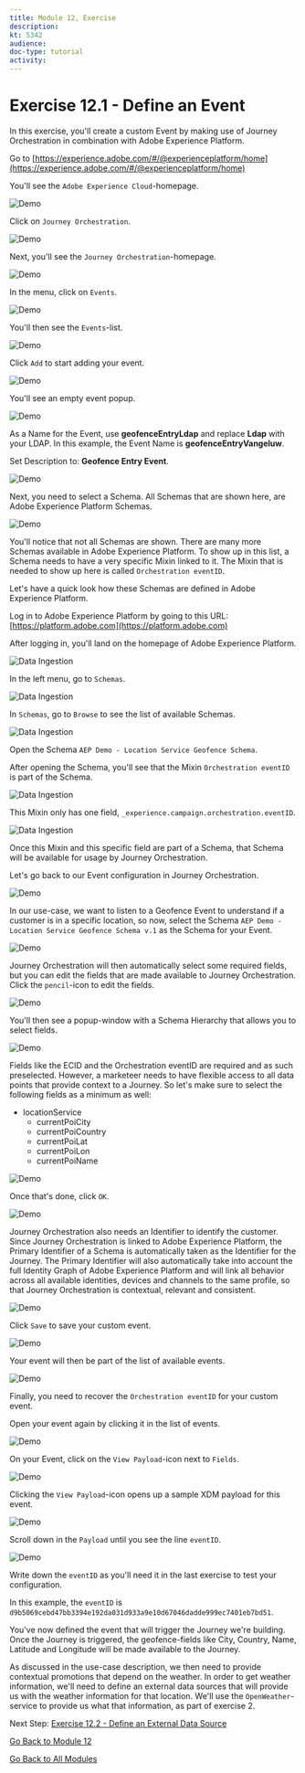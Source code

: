```yaml
---
title: Module 12, Exercise
description: 
kt: 5342
audience: 
doc-type: tutorial
activity: 
---
```


# Exercise 12.1 - Define an Event

In this exercise, you'll create a custom Event by making use of Journey Orchestration in combination with Adobe Experience Platform.

Go to [https://experience.adobe.com/#/@experienceplatform/home](https://experience.adobe.com/#/@experienceplatform/home)

You'll see the ``Adobe Experience Cloud``-homepage.

![Demo](./images/aec.png)

Click on ``Journey Orchestration``.

![Demo](./images/aecjo.png)

Next, you'll see the ``Journey Orchestration``-homepage.

![Demo](./images/aecjoh.png)

In the menu, click on ``Events``.

![Demo](./images/menuevents.png)

You'll then see the ``Events``-list.

![Demo](./images/eventshome.png)

Click ``Add`` to start adding your event.

![Demo](./images/add.png)

You'll see an empty event popup.

![Demo](./images/emptyevent.png)

As a Name for the Event, use **geofenceEntryLdap** and replace **Ldap** with your LDAP. In this example, the Event Name is **geofenceEntryVangeluw**.

Set Description to: **Geofence Entry Event**.

![Demo](./images/evname.png)

Next, you need to select a Schema. All Schemas that are shown here, are Adobe Experience Platform Schemas.

![Demo](./images/evschema.png)

You'll notice that not all Schemas are shown. There are many more Schemas available in Adobe Experience Platform.
To show up in this list, a Schema needs to have a very specific Mixin linked to it. The Mixin that is needed to show up here is called ``Orchestration eventID``.

Let's have a quick look how these Schemas are defined in Adobe Experience Platform.

Log in to Adobe Experience Platform by going to this URL: [https://platform.adobe.com](https://platform.adobe.com)

After logging in, you'll land on the homepage of Adobe Experience Platform.

![Data Ingestion](./images/home.png)

In the left menu, go to ``Schemas``.

![Data Ingestion](./images/menuschemas.png)

In ``Schemas``, go to ``Browse`` to see the list of available Schemas.

![Data Ingestion](./images/schemas.png)

Open the Schema ``AEP Demo - Location Service Geofence Schema``.

After opening the Schema, you'll see that the Mixin ``Orchestration eventID`` is part of the Schema.

![Data Ingestion](./images/schemageo.png)

This Mixin only has one field, ``_experience.campaign.orchestration.eventID``.

![Data Ingestion](./images/eventidmixin.png)

Once this Mixin and this specific field are part of a Schema, that Schema will be available for usage by Journey Orchestration.

Let's go back to our Event configuration in Journey Orchestration.

![Demo](./images/evschema.png)

In our use-case, we want to listen to a Geofence Event to understand if a customer is in a specific location, so now, select the Schema ``AEP Demo - Location Service Geofence Schema v.1`` as the Schema for your Event.

![Demo](./images/evschema1.png)

Journey Orchestration will then automatically select some required fields, but you can edit the fields that are made available to Journey Orchestration.
Click the ``pencil``-icon to edit the fields.

![Demo](./images/editfields.png)

You'll then see a popup-window with a Schema Hierarchy that allows you to select fields.

![Demo](./images/popup.png)

Fields like the ECID and the Orchestration eventID are required and as such preselected.
However, a marketeer needs to have flexible access to all data points that provide context to a Journey. So let's make sure to select the following fields as a minimum as well:

* locationService
  * currentPoiCity
  * currentPoiCountry
  * currentPoiLat
  * currentPoiLon
  * currentPoiName

![Demo](./images/popupls.png)

Once that's done, click ``OK``.

![Demo](./images/popupok.png)

Journey Orchestration also needs an Identifier to identify the customer. Since Journey Orchestration is linked to Adobe Experience Platform, the Primary Identifier of a Schema is automatically taken as the Identifier for the Journey.
The Primary Identifier will also automatically take into account the full Identity Graph of Adobe Experience Platform and will link all behavior across all available identities, devices and channels to the same profile, so that Journey Orchestration is contextual, relevant and consistent.

![Demo](./images/eventidentifier.png)

Click ``Save`` to save your custom event.

![Demo](./images/save.png)

Your event will then be part of the list of available events.

![Demo](./images/eventlist.png)

Finally, you need to recover the ``Orchestration eventID`` for your custom event.

Open your event again by clicking it in the list of events.

![Demo](./images/eventlist1.png)

On your Event, click on the ``View Payload``-icon next to ``Fields``.

![Demo](./images/fieldseye.png)

Clicking the ``View Payload``-icon opens up a sample XDM payload for this event.

![Demo](./images/fieldseyepayload.png)

Scroll down in the ``Payload`` until you see the line ``eventID``.

![Demo](./images/fieldseyepayloadev.png)

Write down the ``eventID`` as you'll need it in the last exercise to test your configuration.

In this example, the ``eventID`` is ``d9b5069cebd47bb3394e192da031d933a9e10d67046dadde999ec7401eb7bd51``.

You've now defined the event that will trigger the Journey we're building. Once the Journey is triggered, the geofence-fields like City, Country, Name, Latitude and Longitude will be made available to the Journey.

As discussed in the use-case description, we then need to provide contextual promotions that depend on the weather. In order to get weather information, we'll need to define an external data sources that will provide us with the weather information for that location. We'll use the ``OpenWeather``-service to provide us what that information, as part of exercise 2.

Next Step: [Exercise 12.2 - Define an External Data Source](./ex2.md)

[Go Back to Module 12](journey-orchestration-external-weather-api-sms.md)

[Go Back to All Modules](../../README.md)
